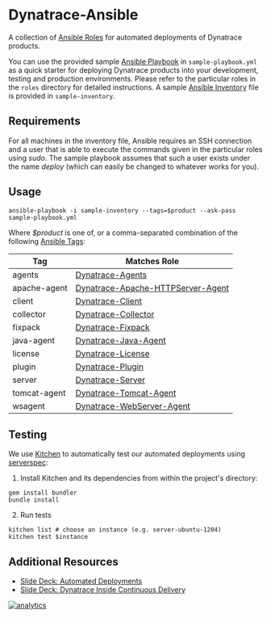 # Dynatrace-Ansible

A collection of [Ansible Roles](http://docs.ansible.com/playbooks_roles.html) for automated deployments of Dynatrace products.

You can use the provided sample [Ansible Playbook](http://docs.ansible.com/playbooks.html) in ```sample-playbook.yml``` as a quick starter for deploying Dynatrace products into your development, testing and production environments. Please refer to the particular roles in the ```roles``` directory for detailed instructions. A sample [Ansible Inventory](http://docs.ansible.com/intro_inventory.html) file is provided in ```sample-inventory```.

## Requirements

For all machines in the inventory file, Ansible requires an SSH connection and a user that is able to execute the commands given in the particular roles using *sudo*. The sample playbook assumes that such a user exists under the name *deploy* (which can easily be changed to whatever works for you).

## Usage

```
ansible-playbook -i sample-inventory --tags=$product --ask-pass sample-playbook.yml
```

Where *$product* is one of, or a comma-separated combination of the following [Ansible Tags](http://docs.ansible.com/playbooks_tags.html):

| Tag          | Matches Role |
|--------------|--------------|
| agents       | [Dynatrace-Agents](https://galaxy.ansible.com/list#/roles/2620) |
| apache-agent | [Dynatrace-Apache-HTTPServer-Agent](https://galaxy.ansible.com/list#/roles/2681) |
| client       | [Dynatrace-Client](https://galaxy.ansible.com/list#/roles/2856) |
| collector    | [Dynatrace-Collector](https://galaxy.ansible.com/list#/roles/2621) |
| fixpack      | [Dynatrace-Fixpack](https://galaxy.ansible.com/list#/roles/2627) |
| java-agent   | [Dynatrace-Java-Agent](https://galaxy.ansible.com/list#/roles/2653) |
| license      | [Dynatrace-License](https://galaxy.ansible.com/list#/roles/2626) |
| plugin       | [Dynatrace-Plugin](https://galaxy.ansible.com/list#/roles/2628) |
| server       | [Dynatrace-Server](https://galaxy.ansible.com/list#/roles/2623) |
| tomcat-agent | [Dynatrace-Tomcat-Agent](https://galaxy.ansible.com/list#/roles/2654) |
| wsagent      | [Dynatrace-WebServer-Agent](https://galaxy.ansible.com/list#/roles/2625) |

## Testing

We use [Kitchen](http://kitchen.ci) to automatically test our automated deployments using [serverspec](http://serverspec.org):

1) Install Kitchen and its dependencies from within the project's directory:

```
gem install bundler
bundle install
```

2) Run tests

```
kitchen list # choose an instance (e.g. server-ubuntu-1204)
kitchen test $instance
```

## Additional Resources

- [Slide Deck: Automated Deployments](http://slideshare.net/MartinEtmajer/automated-deployments-slide-share)
- [Slide Deck: Dynatrace Inside Continuous Delivery](http://slideshare.net/MartinEtmajer/dynatrace-inside-continuous-delivery)

[![analytics](https://www.google-analytics.com/collect?v=1&t=pageview&_s=1&dl=https%3A%2F%2Fgithub.com%2FdynaTrace&dp=%2FDynatrace-Ansible&dt=Dynatrace-Ansible&_u=Dynatrace~&cid=github.com%2FdynaTrace&tid=UA-54510554-5&aip=1)]()